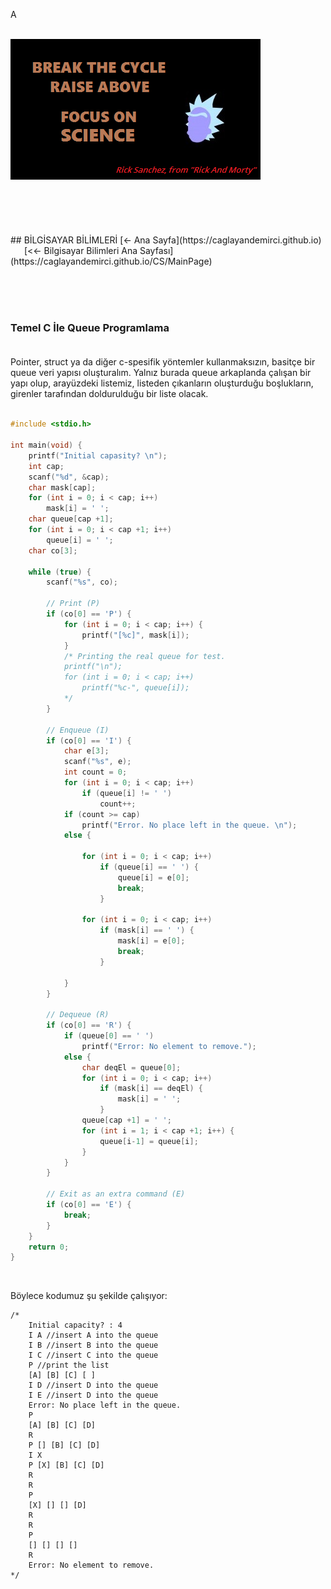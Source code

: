 A<html>
	<head>
		<link rel="stylesheet" type="text/css" href="CSStyle.css">
		<link rel="icon" href="../coloricon.png">
		<link rel="stylesheet" href="../sunburst.css">
		<script src="../highlight.pack.js"></script><script>hljs.initHighlightingOnLoad();</script>
	</head>
	<br><br>
</html>
  
<img class="sci" src="rick.png">
<br><br><br><br><br><br>
## BİLGİSAYAR BİLİMLERİ
[<- Ana Sayfa](https://caglayandemirci.github.io) &nbsp;&emsp;
[<<- Bilgisayar Bilimleri Ana Sayfası](https://caglayandemirci.github.io/CS/MainPage)	&nbsp;&emsp;

<br><br><br>
### Temel C İle Queue Programlama <br><br>


Pointer, struct ya da diğer c-spesifik yöntemler kullanmaksızın, basitçe bir queue veri yapısı oluşturalım. Yalnız burada queue arkaplanda çalışan bir yapı olup, arayüzdeki listemiz, listeden çıkanların oluşturduğu boşlukların, girenler tarafından doldurulduğu bir liste olacak. <br><br>



```c	
#include <stdio.h>

int main(void) {
	printf("Initial capasity? \n");
	int cap;
	scanf("%d", &cap);
	char mask[cap];
	for (int i = 0; i < cap; i++)
		mask[i] = ' ';
	char queue[cap +1];
	for (int i = 0; i < cap +1; i++)
		queue[i] = ' ';
	char co[3];
	
	while (true) {	
		scanf("%s", co);
		
		// Print (P)
		if (co[0] == 'P') {
			for (int i = 0; i < cap; i++) {
				printf("[%c]", mask[i]);		
			}
			/* Printing the real queue for test.
			printf("\n");
			for (int i = 0; i < cap; i++) 
				printf("%c-", queue[i]);
			*/		
		} 
				
		// Enqueue (I)
		if (co[0] == 'I') {
			char e[3];
			scanf("%s", e);
			int count = 0;
			for (int i = 0; i < cap; i++)
				if (queue[i] != ' ')
					count++;
			if (count >= cap)
				printf("Error. No place left in the queue. \n");
			else {
				
				for (int i = 0; i < cap; i++)
					if (queue[i] == ' ') {
						queue[i] = e[0];
						break;		
					}
					
				for (int i = 0; i < cap; i++)
					if (mask[i] == ' ') {
						mask[i] = e[0];
						break;	
					}	
					
			}				
		}

		// Dequeue (R)
		if (co[0] == 'R') {
			if (queue[0] == ' ')
				printf("Error: No element to remove.");
			else {
				char deqEl = queue[0];
				for (int i = 0; i < cap; i++)
					if (mask[i] == deqEl) {
						mask[i] = ' ';
					} 
				queue[cap +1] = ' ';
				for (int i = 1; i < cap +1; i++) {
					queue[i-1] = queue[i];
				}
			}
		}
		
		// Exit as an extra command (E)
		if (co[0] == 'E') {
			break;
		}
	}
	return 0;
}
```
<br>


Böylece kodumuz şu şekilde çalışıyor: <br>

	/*
		Initial capacity? : 4 
		I A //insert A into the queue 
		I B //insert B into the queue 
		I C //insert C into the queue 
		P //print the list 
		[A] [B] [C] [ ] 
		I D //insert D into the queue 
		I E //insert D into the queue
		Error: No place left in the queue. 
		P  
		[A] [B] [C] [D] 
		R 
		P [] [B] [C] [D] 
		I X 
		P [X] [B] [C] [D] 
		R 
		R 
		P 
		[X] [] [] [D] 
		R 
		R 
		P 
		[] [] [] [] 
		R 
		Error: No element to remove.
	*/

<br><br><br>
<br><br>

